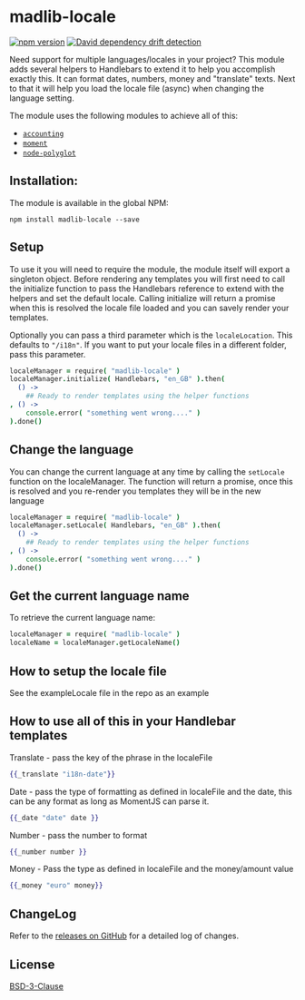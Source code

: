 # madlib-locale

[![npm version](https://badge.fury.io/js/madlib-locale.svg)](http://badge.fury.io/js/madlib-locale)
[![David dependency drift detection](https://david-dm.org/marviq/madlib-locale.svg)](https://david-dm.org/marviq/madlib-locale)

Need support for multiple languages/locales in your project? This module adds several helpers to Handlebars to extend it to help you accomplish exactly this. It can format dates, numbers, money and "translate" texts.  Next to that it will help you load the locale file (async) when changing the language setting.

The module uses the following modules to achieve all of this:
- [`accounting`](http://openexchangerates.github.io/accounting.js/)
- [`moment`](http://momentjs.com/)
- [`node-polyglot`](http://airbnb.github.com/polyglot.js)

## Installation:
The module is available in the global NPM:

```shell
npm install madlib-locale --save
```

## Setup

To use it you will need to require the module, the module itself will export a singleton object.  Before rendering any templates you will first need to call the initialize function to pass the Handlebars reference to extend with the helpers and set the default locale.  Calling initialize will return a promise when this is resolved the locale file loaded and you can savely render your templates.

Optionally you can pass a third parameter which is the `localeLocation`.  This defaults to `"/i18n"`. If you want to put your locale files in a different folder, pass this parameter.

```coffee
localeManager = require( "madlib-locale" )
localeManager.initialize( Handlebars, "en_GB" ).then(
  () ->
    ## Ready to render templates using the helper functions
, () ->
    console.error( "something went wrong...." )
).done()
```

## Change the language

You can change the current language at any time by calling the `setLocale` function on the localeManager.  The function will return a promise, once this is resolved and you re-render you templates they will be in the new language

```coffee
localeManager = require( "madlib-locale" )
localeManager.setLocale( Handlebars, "en_GB" ).then(
  () ->
    ## Ready to render templates using the helper functions
, () ->
    console.error( "something went wrong...." )
).done()
```

## Get the current language name

To retrieve the current language name:

```coffee
localeManager = require( "madlib-locale" )
localeName = localeManager.getLocaleName()
```

## How to setup the locale file

See the exampleLocale file in the repo as an example

## How to use all of this in your Handlebar templates
Translate - pass the key of the phrase in the localeFile

```hbs
{{_translate "i18n-date"}}
```

Date - pass the type of formatting as defined in localeFile and the date, this can be any format as long as MomentJS can parse it.

```hbs
{{_date "date" date }}
```

Number - pass the number to format

```hbs
{{_number number }}
```

Money - Pass the type as defined in localeFile and the money/amount value

```hbs
{{_money "euro" money}}
```


## ChangeLog

Refer to the [releases on GitHub](https://github.com/marviq/madlib-locale/releases) for a detailed log of changes.


## License

[BSD-3-Clause](LICENSE)
